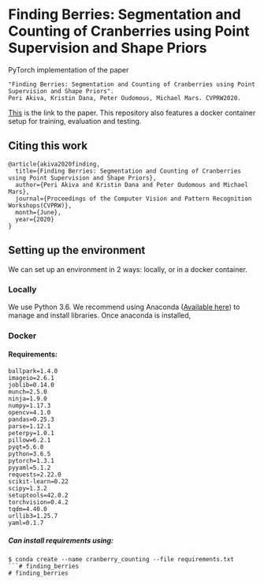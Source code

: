 # Finding Berries: Segmentation and Counting of Cranberries using Point Supervision and Shape Priors

PyTorch implementation of the paper 
```
"Finding Berries: Segmentation and Counting of Cranberries using Point Supervision and Shape Priors". 
Peri Akiva, Kristin Dana, Peter Oudomous, Michael Mars. CVPRW2020. 
```
[This](https://arxiv.org/pdf/2004.08501.pdf "Link") is the link to the paper. This repository also features a docker container setup for training, evaluation and testing. 

## Citing this work

```
@article{akiva2020finding,
  title={Finding Berries: Segmentation and Counting of Cranberries using Point Supervision and Shape Priors},
  author={Peri Akiva and Kristin Dana and Peter Oudomous and Michael Mars},
  journal={Proceedings of the Computer Vision and Pattern Recognition Workshops(CVPRW)},
  month={June},
  year={2020}
}
```


## Setting up the environment
We can set up an environment in 2 ways: locally, or in a docker container.

### Locally

We use Python 3.6. We recommend using Anaconda ([Available here](https://www.anaconda.com/)) to manage and install libraries. Once anaconda is installed, 



### Docker


#### Requirements:

```
ballpark=1.4.0
imageio=2.6.1
joblib=0.14.0
munch=2.5.0
ninja=1.9.0
numpy=1.17.3
opencv=4.1.0
pandas=0.25.3
parse=1.12.1
peterpy=1.0.1
pillow=6.2.1
pyqt=5.6.0
python=3.6.5
pytorch=1.3.1
pyyaml=5.1.2
requests=2.22.0
scikit-learn=0.22
scipy=1.3.2
setuptools=42.0.2
torchvision=0.4.2
tqdm=4.40.0
urllib3=1.25.7
yaml=0.1.7
```

##### Can install requirements using:
```
$ conda create --name cranberry_counting --file requirements.txt
```# finding_berries
# finding_berries
